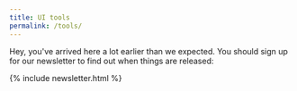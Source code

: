 ```yaml
---
title: UI tools
permalink: /tools/
---
```


Hey, you've arrived here a lot earlier than we expected. You should sign up for our newsletter to find out when things are released:

{% include newsletter.html %}
